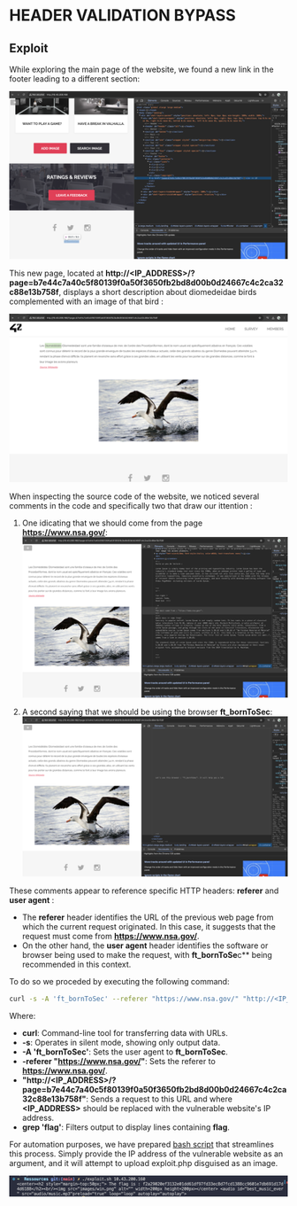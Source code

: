 # HEADER VALIDATION BYPASS

## Exploit

While exploring the main page of the website, we found a new link in the footer leading to a different section:

![ScreenshootFooter](ScreenshotFooter.png)

This new page, located at **http://<IP_ADDRESS>/?page=b7e44c7a40c5f80139f0a50f3650fb2bd8d00b0d24667c4c2ca32c88e13b758f**, displays a short description about diomedeidae birds complemented with an image of that bird :

![ScreenshootPage](ScreenshotPage.png)

When inspecting the source code of the website, we noticed several comments in the code and specifically two that draw our ittention :

1. One idicating that we should come from the page **https://www.nsa.gov/**:
![ScreenshotComeFrom](ScreenshotComeFrom.png)

2. A second saying that we should be using the browser **ft_bornToSec**:
![ScreenshotBrowser](ScreenshotBrowser.png)


These comments appear to reference specific HTTP headers: **referer** and **user agent** :
- The **referer** header identifies the URL of the previous web page from which the current request originated. In this case, it suggests that the request must come from **https://www.nsa.gov/**.
- On the other hand, the **user agent** header identifies the software or browser being used to make the request, with **ft_bornToSe**c** being recommended in this context.

To do so we proceded by executing the following command:
```sh
curl -s -A 'ft_bornToSec' --referer "https://www.nsa.gov/" "http://<IP_ADDRESS>/?page=b7e44c7a40c5f80139f0a50f3650fb2bd8d00b0d24667c4c2ca32c88e13b758f" | grep 'flag'
```

Where:
- **curl**: Command-line tool for transferring data with URLs.
- **-s**: Operates in silent mode, showing only output data.
- **-A 'ft_bornToSec'**: Sets the user agent to **ft_bornToSec**.
- **-referer "https://www.nsa.gov/"**: Sets the referer to **https://www.nsa.gov/**.
- **"http://<IP_ADDRESS>/?page=b7e44c7a40c5f80139f0a50f3650fb2bd8d00b0d24667c4c2ca32c88e13b758f"**: Sends a request to this URL and where **<IP_ADDRESS>** should be replaced with the vulnerable website's IP address.
- **grep 'flag'**: Filters output to display lines containing **flag**.

For automation purposes, we have prepared [bash script](./exploit.sh) that streamlines this process. Simply provide the IP address of the vulnerable website as an argument, and it will attempt to upload exploit.php disguised as an image.

![ScreenshotFlag](ScreenshotFlag.png)

